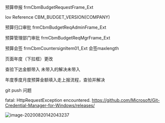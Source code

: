 预算申报  frmCbmBudgetRequestFrame_Ext

lov Reference     CBM_BUDGET_VERSION(COMPANY)



预算归口审批 frmCbmBudgetReqAdminFrame_Ext

预算管理部门审批  frmCbmBudgetReqMgrFrame_Ext

预算会签  frmCbmCountersignItem01_Ext 会签maxlength

页面年度（下拉框）更改   

查验下达金额带入 未带入的解决未带入

年度季度月度预算金额填入走上报流程，查验并解决 

git push  问题

fatal: HttpRequestException encountered.
https://github.com/Microsoft/Git-Credential-Manager-for-Windows/releases/

![image-20200820142043237](C:\Users\Administrator\AppData\Roaming\Typora\typora-user-images\image-20200820142043237.png)

